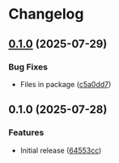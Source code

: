 # Changelog

## [0.1.0](https://github.com/awslabs/toolkit-md/compare/v0.1.0...v0.1.0) (2025-07-29)


### Bug Fixes

* Files in package ([c5a0dd7](https://github.com/awslabs/toolkit-md/commit/c5a0dd70a19e331fe242ff2003878c13a190a8e5))

## 0.1.0 (2025-07-28)


### Features

* Initial release ([64553cc](https://github.com/awslabs/toolkit-md/commit/64553cc30877fca7fcf9d58bed12b29630fc3ebf))
